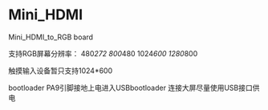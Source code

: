 # Mini_HDMI
Mini_HDMI_to_RGB board

支持RGB屏幕分辨率：
480*272
800*480
1024*600
1280*800

触摸输入设备暂只支持1024*600

bootloader PA9引脚接地上电进入USBbootloader
连接大屏尽量使用USB接口供电

